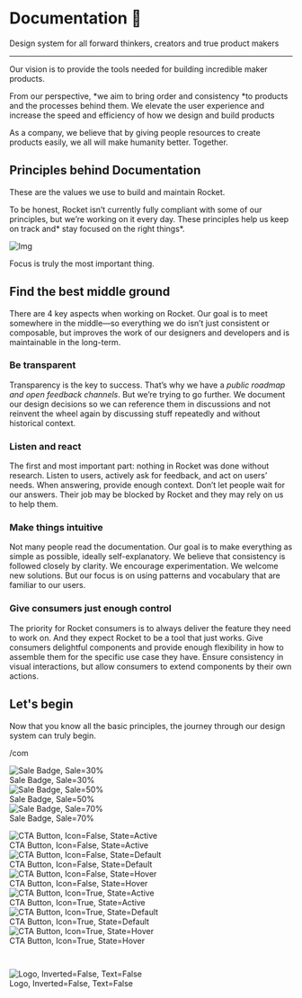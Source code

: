 
# Documentation 🚀

Design system for all forward thinkers, creators and true product makers

---

Our vision is to provide the tools needed for building incredible maker products.

From our perspective, *we aim to bring order and consistency *to products and the processes behind them. We elevate the user experience and increase the speed and efficiency of how we design and build products

As a company, we believe that by giving people resources to create products easily, we all will make humanity better. Together.

## Principles behind Documentation

These are the values we use to build and maintain Rocket.

To be honest, Rocket isn’t currently fully compliant with some of our principles, but we’re working on it every day. These principles help us keep on track and* stay focused on the right things*.

![Img](https://studio-assets.supernova.io/design-systems/14533/9289758a-6300-472a-bbc6-a57098081abf.jpeg?Expires=1990828800&Policy=eyJTdGF0ZW1lbnQiOlt7IlJlc291cmNlIjoiaHR0cHM6Ly9zdHVkaW8tYXNzZXRzLnN1cGVybm92YS5pby9kZXNpZ24tc3lzdGVtcy8xNDUzMy85Mjg5NzU4YS02MzAwLTQ3MmEtYmJjNi1hNTcwOTgwODFhYmYuanBlZyIsIkNvbmRpdGlvbiI6eyJEYXRlTGVzc1RoYW4iOnsiQVdTOkVwb2NoVGltZSI6MTk5MDgyODgwMH19fV19&Signature=E9DL6D-ZtS~4qaH18y5tnHC4gtpQUzZb85NmDFMuezn~MaWHPSumzBv6tXkxGqSgGyKh~9FaYnbfHkcJhU~4F~jdbuY70gbRxUpvnBtyCpz8o0mci-d2A9WoIZ3RGl11izD3c2WMfUaKhSaFlUw8cTGP-9vrqeUi58O2P4zYT9eAeyvOIFzQXgIgljhxiB9mIVU5a4j1vDL8ntJpagEZukKRskOgMrrB4LNQ-nRsvXFF7W5C5EkdoZPZf4jFxcQu2Yj6M9-bqNBXubYMsYYhEXqvqUOAnYVaE59E5PSSe43HKv2gp1ajSJ3ttHtTtCITO8Vyfh1FoTl03Z18ki8iZg__&Key-Pair-Id=APKAJGK34LCCAUR7N6LA)

Focus is truly the most important thing.

## Find the best middle ground

There are 4 key aspects when working on Rocket. Our goal is to meet somewhere in the middle—so everything we do isn’t just consistent or composable, but improves the work of our designers and developers and is maintainable in the long-term.

### Be transparent

Transparency is the key to success. That’s why we have a *public roadmap and open feedback channels*. But we’re trying to go further. We document our design decisions so we can reference them in discussions and not reinvent the wheel again by discussing stuff repeatedly and without historical context.

### Listen and react

The first and most important part: nothing in Rocket was done without research. Listen to users, actively ask for feedback, and act on users’ needs. When answering, provide enough context. Don’t let people wait for our answers. Their job may be blocked by Rocket and they may rely on us to help them.

### Make things intuitive

Not many people read the documentation. Our goal is to make everything as simple as possible, ideally self-explanatory. We believe that consistency is followed closely by clarity. We encourage experimentation. We welcome new solutions. But our focus is on using patterns and vocabulary that are familiar to our users.

### Give consumers just enough control

The priority for Rocket consumers is to always deliver the feature they need to work on. And they expect Rocket to be a tool that just works. Give consumers delightful components and provide enough flexibility in how to assemble them for the specific use case they have. Ensure consistency in visual interactions, but allow consumers to extend components by their own actions.

## Let's begin

Now that you know all the basic principles, the journey through our design system can truly begin.

/com

  
![Sale Badge, Sale=30%](https://studio-assets.supernova.io/design-systems/14533/65a27de9-64ad-43cb-9303-988ee560c7b6.png?Expires=1990828800&Policy=eyJTdGF0ZW1lbnQiOlt7IlJlc291cmNlIjoiaHR0cHM6Ly9zdHVkaW8tYXNzZXRzLnN1cGVybm92YS5pby9kZXNpZ24tc3lzdGVtcy8xNDUzMy82NWEyN2RlOS02NGFkLTQzY2ItOTMwMy05ODhlZTU2MGM3YjYucG5nIiwiQ29uZGl0aW9uIjp7IkRhdGVMZXNzVGhhbiI6eyJBV1M6RXBvY2hUaW1lIjoxOTkwODI4ODAwfX19XX0_&Signature=HN3hxT8SpxY80XU0BbtOcA1nRMgmpHKsNK3GhKO9GkPnIjTZc17J9M2hNJPUftNBgmPN0~6wtpCELkPgEULo91cfTyLAh7ULhsyB6nuoj~bHKSBMB7cEp-eu9H7uDrAsYUtqHE3uWIrrO7~3U3iWdR8pN1ENNkbA2hUuW4plkzig0WU0uxJf6xoPDVWcaLLzfb16CSv4apsxD4KXaG5twsUtkQ3lcwuOvfGrNQUDHA~36qd0Btvv0hBsTpNGYYDJzkuxI0W4KRBnfxPcwtPIcc8tuJAVZ3MjE3VF3pe85Smd6wmhDn1CFgd~gMlqjEpcxhhWrl2XrIEAUheWf0QtNA__&Key-Pair-Id=APKAJGK34LCCAUR7N6LA)  
Sale Badge, Sale=30%  
![Sale Badge, Sale=50%](https://studio-assets.supernova.io/design-systems/14533/950c481c-0eeb-46bb-88ac-563fc79cfb06.png?Expires=1990828800&Policy=eyJTdGF0ZW1lbnQiOlt7IlJlc291cmNlIjoiaHR0cHM6Ly9zdHVkaW8tYXNzZXRzLnN1cGVybm92YS5pby9kZXNpZ24tc3lzdGVtcy8xNDUzMy85NTBjNDgxYy0wZWViLTQ2YmItODhhYy01NjNmYzc5Y2ZiMDYucG5nIiwiQ29uZGl0aW9uIjp7IkRhdGVMZXNzVGhhbiI6eyJBV1M6RXBvY2hUaW1lIjoxOTkwODI4ODAwfX19XX0_&Signature=iUTROQWJMPN1HIlUc9BfkdRJZDjEg8qZlTn7h2prQlZnqBqeMx~bXeSmV6MAqrgallCjpmpCB0dh6dAwLB61PZyLEWPYHKqiVRvuMqKFg3eMGWnyIWVW~c9~V-H~v87mwVcAyHKp9n8EH8Qg285whYmn0MbyHJM55GMFEbDclBfWpbHbuJKfxSluK0wiWn9lBqZh1RFkpVtu7OrkVEetOKEgf0NKSokKNS0dt-o40clSkSiARN1XJVLgiMr4ipDucXq3MsFr94R1GfqEaj4gQzFEGAlPXmVwdpa50Q7M8g9Vv9lJnFzL3y6FdQ0bLovnY~J57n1pJQoWwtYacKuPSw__&Key-Pair-Id=APKAJGK34LCCAUR7N6LA)  
Sale Badge, Sale=50%  
![Sale Badge, Sale=70%](https://studio-assets.supernova.io/design-systems/14533/ac92380f-a5b3-4daf-85b3-dca8c68fbc4d.png?Expires=1990828800&Policy=eyJTdGF0ZW1lbnQiOlt7IlJlc291cmNlIjoiaHR0cHM6Ly9zdHVkaW8tYXNzZXRzLnN1cGVybm92YS5pby9kZXNpZ24tc3lzdGVtcy8xNDUzMy9hYzkyMzgwZi1hNWIzLTRkYWYtODViMy1kY2E4YzY4ZmJjNGQucG5nIiwiQ29uZGl0aW9uIjp7IkRhdGVMZXNzVGhhbiI6eyJBV1M6RXBvY2hUaW1lIjoxOTkwODI4ODAwfX19XX0_&Signature=UUjZn2i9DzEM6hy-Rx8r-8QrEGmYwsRwxuJULA1djnTdj4Lw0ZLrb7TuqSF9PxEFDiZ~9kO1BEASmj~IzHXJukYxZ7GtscDmccI6ombM2S52JGbaNDHZ8uJwgulOtVPwsdnXDHiL~~cXU9nYyDRwwoVt-9Sz831W5YnNPuFsqYfGY0pfWLfLTKiCbt6wej6qpbnYygaoF7Pdg-dJ0a9PNqVUQU76wjf4GhhrWErvPMDNNl59h4IyGQr2a7KAwLdtrf0BcckJCSE0TbMAjq4EHWn7FvxOy~PxOpLeJNw~soleCrVWlA3vGVWWqKe3VbUvcDg59qINnBHUaKwyYN1ClQ__&Key-Pair-Id=APKAJGK34LCCAUR7N6LA)  
Sale Badge, Sale=70%  


  
![CTA Button, Icon=False, State=Active](https://studio-assets.supernova.io/design-systems/14533/05c7f04c-26da-4c74-aa63-0c5152a6cd35.png?Expires=1990828800&Policy=eyJTdGF0ZW1lbnQiOlt7IlJlc291cmNlIjoiaHR0cHM6Ly9zdHVkaW8tYXNzZXRzLnN1cGVybm92YS5pby9kZXNpZ24tc3lzdGVtcy8xNDUzMy8wNWM3ZjA0Yy0yNmRhLTRjNzQtYWE2My0wYzUxNTJhNmNkMzUucG5nIiwiQ29uZGl0aW9uIjp7IkRhdGVMZXNzVGhhbiI6eyJBV1M6RXBvY2hUaW1lIjoxOTkwODI4ODAwfX19XX0_&Signature=ITqOnsNWzSI87VZmqXalGcVawxoWZO9v4CZORNrfqosrq1dYpXIdhS3TYVP64Rgvaq-ZDbbfpFKMH9LSfpQdIfPrkQPLT8jKP9ysrvNcJaCD460QD5Ov6JeyjSjllDmZI-efGwCS-ksoNwYOC2ZISBb-umSx5wjY59Bm42IRm7KGK0jJtvLq4UoYqPMhHMyhgW4FPZJoWS0U2lxoteAIFmlsWf0x3ovsQiKkPOmXtT6C9cedVW0qByM-IxH4L38-qTmNt7ioLGu1aaKagKoXpzMNO-ZUrcV1LTpaJ598HrKWA3fowjpH8B~Yo~myP7HOjR5THv14K9jNFUjREyL23Q__&Key-Pair-Id=APKAJGK34LCCAUR7N6LA)  
CTA Button, Icon=False, State=Active  
![CTA Button, Icon=False, State=Default](https://studio-assets.supernova.io/design-systems/14533/ca06895e-8fb2-4c98-ba21-6c0bd87a0c9f.png?Expires=1990828800&Policy=eyJTdGF0ZW1lbnQiOlt7IlJlc291cmNlIjoiaHR0cHM6Ly9zdHVkaW8tYXNzZXRzLnN1cGVybm92YS5pby9kZXNpZ24tc3lzdGVtcy8xNDUzMy9jYTA2ODk1ZS04ZmIyLTRjOTgtYmEyMS02YzBiZDg3YTBjOWYucG5nIiwiQ29uZGl0aW9uIjp7IkRhdGVMZXNzVGhhbiI6eyJBV1M6RXBvY2hUaW1lIjoxOTkwODI4ODAwfX19XX0_&Signature=igdHAi6vsp7R4Y4RBMVYErlZyWgu1KW9jmigG6Hi9yJlnyAvf-0MCeqsl6QoEp2feXpqOKlJIt2yU14G27z5-YFDYzaOI52vfJMXJVB2f-m1gDc22brx7H9R31vHU~s-dEq5l3ih4gbXkzKGi4a6kdiqAd6I3Wwjmvj8aZHnduSPVSBEDPAGl6KxFs86mYtqp2opZ~Q5nraiq7KnHNJSDmGRTCa8VtApd2r-DO9t69XtzWlW43MvDBp4J7E5hunGCleX7Bcp4-Z89h-BMpEv3t2RleVCnCsdm8bgeQAEwR4fnDy7KPRwHfEkhxcTrEwH3ep91jTTn612W3riWBRYfg__&Key-Pair-Id=APKAJGK34LCCAUR7N6LA)  
CTA Button, Icon=False, State=Default  
![CTA Button, Icon=False, State=Hover](https://studio-assets.supernova.io/design-systems/14533/df4b4a20-5881-4d4c-8d93-163a73f2b19f.png?Expires=1990828800&Policy=eyJTdGF0ZW1lbnQiOlt7IlJlc291cmNlIjoiaHR0cHM6Ly9zdHVkaW8tYXNzZXRzLnN1cGVybm92YS5pby9kZXNpZ24tc3lzdGVtcy8xNDUzMy9kZjRiNGEyMC01ODgxLTRkNGMtOGQ5My0xNjNhNzNmMmIxOWYucG5nIiwiQ29uZGl0aW9uIjp7IkRhdGVMZXNzVGhhbiI6eyJBV1M6RXBvY2hUaW1lIjoxOTkwODI4ODAwfX19XX0_&Signature=SGi2kdf4S05iSmdBOgay7TU5QIkTamtVaOsZul09qbOQmLAMUGC0LN-KiCJD49m2vC6Yzt7by1blIWIksJ95R5AYECsK5u1jRrj2EAYiUroaqsoVx64qyuO-c2vyjCoBllK2B9utzmy26IL1sPpKdcgGhNxtAJPNPHmFmSy0ruDzHzyHtb1XGOLq3SIkTTcJQ8N5L0A-ue6VFYuAeVC~7sxamrza4zTFy7GwBVkmpIgzc0fjQiSZWC10Vq8EE70FdcKEA0Z8QGTgle83UFWpcGPlqcyLtFzp0MmswNIGpsHoYlb~TqB5NLZPAIHPev-0BcBpUFaMVYZ4MLAUjGI2TQ__&Key-Pair-Id=APKAJGK34LCCAUR7N6LA)  
CTA Button, Icon=False, State=Hover  
![CTA Button, Icon=True, State=Active](https://studio-assets.supernova.io/design-systems/14533/829dda80-b236-4b4f-82d7-284df02291da.png?Expires=1990828800&Policy=eyJTdGF0ZW1lbnQiOlt7IlJlc291cmNlIjoiaHR0cHM6Ly9zdHVkaW8tYXNzZXRzLnN1cGVybm92YS5pby9kZXNpZ24tc3lzdGVtcy8xNDUzMy84MjlkZGE4MC1iMjM2LTRiNGYtODJkNy0yODRkZjAyMjkxZGEucG5nIiwiQ29uZGl0aW9uIjp7IkRhdGVMZXNzVGhhbiI6eyJBV1M6RXBvY2hUaW1lIjoxOTkwODI4ODAwfX19XX0_&Signature=Spv58J~rcIIt00ipXvEI1EBWLgx6LwvFSzmNf1HbEAbKsiIyL3L~u6EYQqr7sizmRyWpZgmkq4hqNFd~MqYsbl~92u~zpRKnhaZ~g1hIEecQk8zYCLEMmqoFKZErzKS9bdjELKV3DyZDurUIugEP3DUtVu~uMRBSNNd5OAmsN3SWZGn1J14aF6EJSUklDD3~YFETEguGK7JsHLlzbZvtWDj0a7~5OmlYuXLBP3AQGSpWXSJVYjzTGADE1LDREQy3KkWsSMnh4h9S4nOx9msQfzhvflYSb-QxdYpWqpf1g7Min5ycZjW23AcvwA-CW9MueJWBSEpjLv766Dc0OwICOw__&Key-Pair-Id=APKAJGK34LCCAUR7N6LA)  
CTA Button, Icon=True, State=Active  
![CTA Button, Icon=True, State=Default](https://studio-assets.supernova.io/design-systems/14533/a1a85763-887c-4329-bb73-535c7d51d8b1.png?Expires=1990828800&Policy=eyJTdGF0ZW1lbnQiOlt7IlJlc291cmNlIjoiaHR0cHM6Ly9zdHVkaW8tYXNzZXRzLnN1cGVybm92YS5pby9kZXNpZ24tc3lzdGVtcy8xNDUzMy9hMWE4NTc2My04ODdjLTQzMjktYmI3My01MzVjN2Q1MWQ4YjEucG5nIiwiQ29uZGl0aW9uIjp7IkRhdGVMZXNzVGhhbiI6eyJBV1M6RXBvY2hUaW1lIjoxOTkwODI4ODAwfX19XX0_&Signature=Oi~abzyKB0WYKOaMmXPxiSZvGDlMtKQH6dhDHYe67le5y2-2EnWBuPtXAQ8BJK71umGDEFPcI23fzHF0AImXincbctvs9F1R2MShmR3klcg-7B8OM5et2U9vuf08pTovA-sAk17F4DyA8u5eFEI04jiIra-tdPJMM-KlIGj6RNd0LMCb3Tmq9DOgD383Cb55HUHItWvvic3o7e9KF6OdpuEjeqE6Smzfl6wl-QaEM6t5p9Ru0SxfCk9cz0GcY1-~Jr5Owsxcg1bZ5P9Y442TJuEPSGN2Qj0Rf48t3GBMHKdTdZOxUoYmrZXHrUunR8u2wyp-~FFNOsTXemRC3jabHA__&Key-Pair-Id=APKAJGK34LCCAUR7N6LA)  
CTA Button, Icon=True, State=Default  
![CTA Button, Icon=True, State=Hover](https://studio-assets.supernova.io/design-systems/14533/961a1768-ed19-47b8-b3b2-537ae40a2dd4.png?Expires=1990828800&Policy=eyJTdGF0ZW1lbnQiOlt7IlJlc291cmNlIjoiaHR0cHM6Ly9zdHVkaW8tYXNzZXRzLnN1cGVybm92YS5pby9kZXNpZ24tc3lzdGVtcy8xNDUzMy85NjFhMTc2OC1lZDE5LTQ3YjgtYjNiMi01MzdhZTQwYTJkZDQucG5nIiwiQ29uZGl0aW9uIjp7IkRhdGVMZXNzVGhhbiI6eyJBV1M6RXBvY2hUaW1lIjoxOTkwODI4ODAwfX19XX0_&Signature=IzQwonxwa7eXWrvnZt0OCplchayvR-Q-gR1X5NaE9d1yJ1HTzzzYNo-8kKYjJ2QvNJvvLlByXixupZSyAKIz9Vzp~CM0oCm8qdWPGokEFgxlq56vvlmcoGsej5UX6HI~MdICq5A~4TxvD3cmlLhvJV61JylF4F0dhYFb9SJpGQyxymmAOCzKe-l4DLG5r8Isa5Aj7OABefqpZxYcJrVLsd9ZtD328QfhV-ol3Z62RREf4KvRl1HgUtuB6LaNqeEFPS~-jkSw01LWF7ToymOhD3zgeCalOTSFi~G8UVB8KKc2-Jr3tj8akjuS0ZWRe1co09Fqh5nTFDlCyMPW3CjFag__&Key-Pair-Id=APKAJGK34LCCAUR7N6LA)  
CTA Button, Icon=True, State=Hover  


```javascript  
  
```

  
![Logo, Inverted=False, Text=False](https://studio-assets.supernova.io/design-systems/14533/c46de30b-6de3-4d7f-8d45-605e498c402a.png?Expires=1990828800&Policy=eyJTdGF0ZW1lbnQiOlt7IlJlc291cmNlIjoiaHR0cHM6Ly9zdHVkaW8tYXNzZXRzLnN1cGVybm92YS5pby9kZXNpZ24tc3lzdGVtcy8xNDUzMy9jNDZkZTMwYi02ZGUzLTRkN2YtOGQ0NS02MDVlNDk4YzQwMmEucG5nIiwiQ29uZGl0aW9uIjp7IkRhdGVMZXNzVGhhbiI6eyJBV1M6RXBvY2hUaW1lIjoxOTkwODI4ODAwfX19XX0_&Signature=YKzxbCH-Qe4dD6Q8-4Z3Ph~cg0A1ntRRgn~W-rWTxNZUNeLB3P3jnJyndmuaA~BtKxfTi0nLgrHjNKsAPzvUso18bI7Ccvy9gyGIRC31jLpz83ZHj8qk92J97enZox0Ziz2H~ib549YXJnpS~5DNSmS5GhGASFuxjZUqaf0fc6erj0tJrWNKL6xz0V-AGk8CSv4EIN3nfqUKshnYQZQPYkSWZ6oNprwaF6pGNtUB-yyif5ZKLErzrXI5plv42gbZruk9lg-2aI~nMnx8A6H8vkNIjSLh~fYnizDAllH6JWwXm~64F8b4m7Pqueb0gsw7QiSorT3IsnmhFrqLDcA6Ew__&Key-Pair-Id=APKAJGK34LCCAUR7N6LA)  
Logo, Inverted=False, Text=False  


  
  
